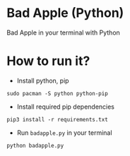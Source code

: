# Bad Apple (Python)
Bad Apple in your terminal with Python

# How to run it?
- Install python, pip
```
sudo pacman -S python python-pip
```

- Install required pip dependencies
```
pip3 install -r requirements.txt
```

- Run ```badapple.py``` in your terminal
```
python badapple.py
```
